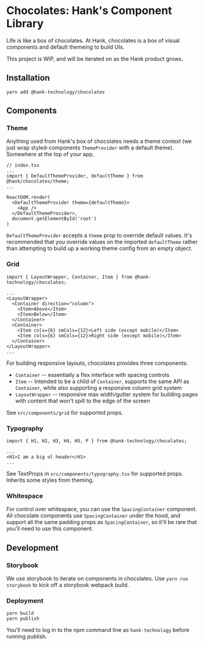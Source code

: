 # Chocolates: Hank's Component Library

Life is like a box of chocolates. At Hank, chocolates is a box of
visual components and default themeing to build UIs.

This project is WIP, and will be iterated on as the Hank product
grows.

## Installation

```
yarn add @hank-technology/chocolates
```

## Components

### Theme

Anything used from Hank's box of chocolates needs a theme context (we
just wrap styled-components `ThemeProvider` with a default
theme). Somewhere at the top of your app,

```tsx
// index.tsx
...
import { DefaultThemeProvider, defaultTheme } from @hank/chocolates/theme;
...

ReactDOM.render(
  <DefaultThemeProvider theme={defaultTheme}>
    <App />
  </DefaultThemeProvider>,
  document.getElementById('root')
)
```

`DefaultThemeProvider` accepts a `theme` prop to override default
values. It's recommended that you override values on the imported
`defaultTheme` rather than attempting to build up a working theme
config from an empty object.

### Grid

```tsx
import { LayoutWrapper, Container, Item } from @hank-technology/chocolates;

...
<LayoutWrapper>
  <Container direction="column">
    <Item>Above</Item>
    <Item>Below</Item>
  </Container>
  <Container>
    <Item cols={6} smCols={12}>Left side (except mobile)</Item>
    <Item cols={6} smCols={12}>Right side (except mobile)</Item>
  </Container>
</LayoutWrapper>
...
```

For building responsive layouts, chocolates provides three components:

- `Container` -- essentially a flex interface with spacing controls
- `Item` -- Intended to be a child of `Container`, supports the same
  API as `Container`, while also supporting a responsive column grid
  system
- `LayoutWrapper` -- responsive max width/gutter system for building
  pages with content that won't spill to the edge of the screen

See `src/components/grid` for supported props.

### Typography

```tsx
import { H1, H2, H3, H4, H5, P } from @hank-technology/chocolates;

...
<H1>I am a big ol header</H1>
...
```

See TextProps in `src/components/typography.tsx` for supported
props. Inherits some styles from theming.

### Whitespace

For control over whitespace, you can use the `SpacingContainer`
component. All chocolate components use `SpacingContainer` under the
hood, and support all the same padding props as `SpacingContainer`, so
it'll be rare that you'll need to use this component.

## Development

### Storybook

We use storybook to iterate on components in chocolates. Use `yarn run
storybook` to kick off a storybook webpack build.

### Deployment

```
yarn build
yarn publish
```

You'll need to log in to the npm command line as `hank-technology`
before running publish.
